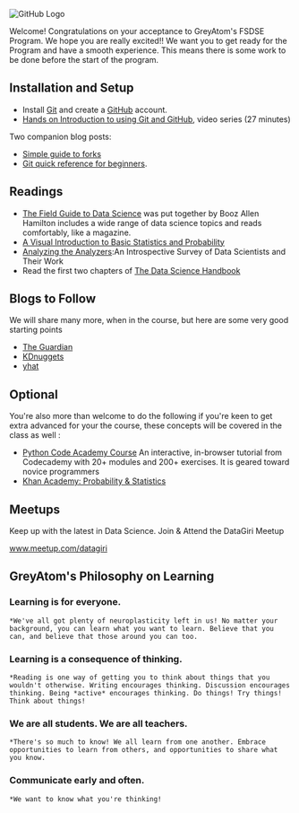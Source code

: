 ![GitHub Logo](https://s3.ap-south-1.amazonaws.com/greyatom-social/heading-git-pre-work.jpg)

Welcome! Congratulations on your acceptance to GreyAtom's FSDSE Program. We hope you are really excited!! We want you to get ready for the Program and have a smooth experience. This means there is some work to be done before the start of the program.

## Installation and Setup

* Install [Git](http://git-scm.com/book/en/v2/Getting-Started-Installing-Git) and create a [GitHub](https://github.com/) account.
* [Hands on Introduction to using Git and GitHub](https://www.youtube.com/playlist?list=PL5-da3qGB5IBLMp7LtN8Nc3Efd4hJq0kD), video series (27 minutes) 
 
 Two companion blog posts: 
* [Simple guide to forks](http://www.dataschool.io/simple-guide-to-forks-in-github-and-git/)
* [Git quick reference for beginners](http://www.dataschool.io/git-quick-reference-for-beginners/).

## Readings

 * [The Field Guide to Data Science](https://s3.ap-south-1.amazonaws.com/greyatom-social/Field-Guide-To-Data-Science.pdf) was put together by Booz Allen Hamilton includes a wide range of data science topics and reads comfortably, like a magazine.
 * [A Visual Introduction to Basic Statistics and Probability](http://students.brown.edu/seeing-theory/)
* [Analyzing the Analyzers](https://s3.ap-south-1.amazonaws.com/greyatom-social/Analyzing_the_Analyzers.pdf):An Introspective Survey of Data Scientists and Their Work
* Read the first two chapters of [The Data Science Handbook](https://s3.ap-south-1.amazonaws.com/greyatom-social/The+Data+Science+Handbook.pdf)
  
## Blogs to Follow

We will share many more, when in the course, but here are some very good starting points

* [The Guardian](https://www.theguardian.com/data)
* [KDnuggets](http://www.kdnuggets.com/)
* [yhat](http://blog.yhat.com/)

## Optional
You're also more than welcome to do the following if you're keen to get extra advanced for your the course, these concepts will be covered in the class as well :

* [Python Code Academy Course](https://www.codecademy.com/learn/python) An interactive, in-browser tutorial from Codecademy with 20+ modules and 200+ exercises. It is geared toward novice programmers
* [Khan Academy: Probability & Statistics](https://www.khanacademy.org/math/probability)


## Meetups

Keep up with the latest in Data Science. Join & Attend the DataGiri Meetup

www.meetup.com/datagiri

## GreyAtom's Philosophy on Learning
### Learning is for everyone.
    *We've all got plenty of neuroplasticity left in us! No matter your background, you can learn what you want to learn. Believe that you can, and believe that those around you can too.

### Learning is a consequence of thinking.
    *Reading is one way of getting you to think about things that you wouldn't otherwise. Writing encourages thinking. Discussion encourages thinking. Being *active* encourages thinking. Do things! Try things! Think about things!
### We are all students. We are all teachers.
    *There's so much to know! We all learn from one another. Embrace opportunities to learn from others, and opportunities to share what you know.
### Communicate early and often.
    *We want to know what you're thinking!
 

